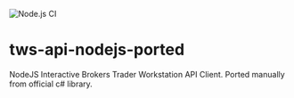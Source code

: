 ![Node.js CI](https://github.com/anri-asaturov/tws-api-nodejs-ported/workflows/Node.js%20CI/badge.svg)
# tws-api-nodejs-ported
NodeJS Interactive Brokers Trader Workstation API Client. Ported manually from official c# library.
